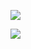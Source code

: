 ![](https://www.nta.go.jp/tmp/ff1d2399-ddbd-49a8-8589-c67e4668b314/images/2accc9d8da19e00dcd127ce26ad6caadcdd2febba056939e26eb217e12ef4915.jpg)

![](https://www.nta.go.jp/tmp/ff1d2399-ddbd-49a8-8589-c67e4668b314/images/05226708a90971669b9abaa75d50749ddbdee40b8928bd5b50b078f4e8160461.jpg)